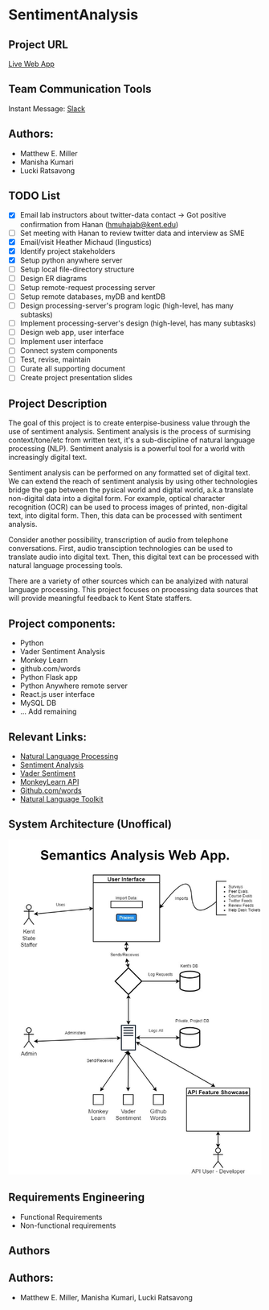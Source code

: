 # SentimentAnalysis

## Project URL
[Live Web App](https://capstone.pythonanywhere.com)

## Team Communication Tools
Instant Message:  [Slack](https://slack.com/)

## Authors:

- Matthew E. Miller
- Manisha Kumari
- Lucki Ratsavong

## TODO List

- [x] Email lab instructors about twitter-data contact -> Got positive confirmation from Hanan (hmuhajab@kent.edu)
- [ ] Set meeting with Hanan to review twitter data and interview as SME
- [x] Email/visit Heather Michaud (lingustics)
- [x] Identify project stakeholders
- [x] Setup python anywhere server
- [ ] Setup local file-directory structure
- [ ] Design ER diagrams
- [ ] Setup remote-request processing server
- [ ] Setup remote databases, myDB and kentDB
- [ ] Design processing-server's program logic (high-level, has many subtasks)
- [ ] Implement processing-server's design (high-level, has many subtasks)
- [ ] Design web app, user interface
- [ ] Implement user interface
- [ ] Connect system components
- [ ] Test, revise, maintain
- [ ] Curate all supporting document
- [ ] Create project presentation slides

## Project Description

The goal of this project is to create enterpise-business value through the use of sentiment analysis.  Sentiment analysis is the process of surmising context/tone/etc from written text, it's a sub-discipline of natural language processing (NLP).  Sentiment analysis is a powerful tool for a world with increasingly digital text.

Sentiment analysis can be performed on any formatted set of digital text.  We can extend the reach of sentiment analysis by using other technologies bridge the gap between the pysical world and digital world, a.k.a translate non-digital data into a digital form.  For example, optical character recognition (OCR) can be used to process images of printed, non-digital text, into digital form.  Then, this data can be processed with sentiment analysis.

Consider another possibility, transcription of audio from telephone conversations.  First, audio transciption technologies can be used to translate audio into digital text.  Then, this digital text can be processed with natural language processing tools.

There are a variety of other sources which can be analyized with natural language processing.  This project focuses on processing data sources that will provide meaningful feedback to Kent State staffers.

## Project components:

- Python
- Vader Sentiment Analysis
- Monkey Learn
- github.com/words
- Python Flask app
- Python Anywhere remote server
- React.js user interface
- MySQL DB
- ... Add remaining

## Relevant Links:

- [Natural Language Processing](https://en.wikipedia.org/wiki/Natural_language_processing)
- [Sentiment Analysis](https://en.wikipedia.org/wiki/Sentiment_analysis)
- [Vader Sentiment](https://github.com/cjhutto/vaderSentiment)
- [MonkeyLearn API](https://monkeylearn.com/)
- [Github.com/words](https://github.com/words)
- [Natural Language Toolkit](https://www.nltk.org/)

## System Architecture (Unoffical)

![System Diagram (Unoffical)](https://github.com/matmill5/SentimentAnalysis/blob/master/doc/CapstoneSystemArch.jpg)

## Requirements Engineering

- Functional Requirements
- Non-functional requirements

## Authors

## Authors:

- Matthew E. Miller, Manisha Kumari, Lucki Ratsavong
